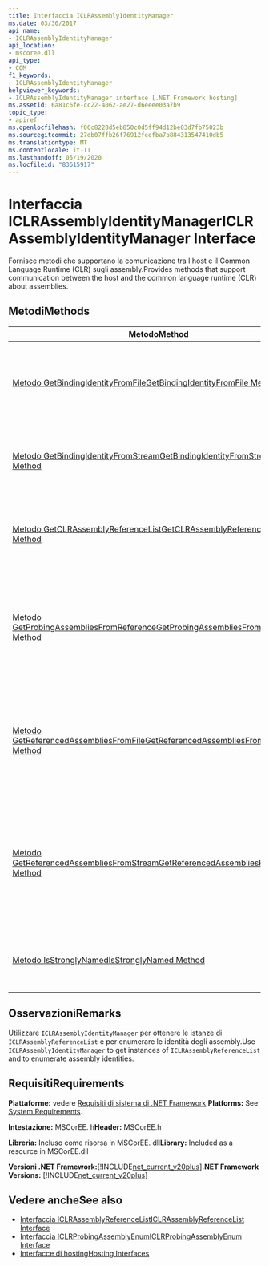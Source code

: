 ```yaml
---
title: Interfaccia ICLRAssemblyIdentityManager
ms.date: 03/30/2017
api_name:
- ICLRAssemblyIdentityManager
api_location:
- mscoree.dll
api_type:
- COM
f1_keywords:
- ICLRAssemblyIdentityManager
helpviewer_keywords:
- ICLRAssemblyIdentityManager interface [.NET Framework hosting]
ms.assetid: 6a81c6fe-cc22-4062-ae27-d6eeee03a7b9
topic_type:
- apiref
ms.openlocfilehash: f06c8228d5eb850c0d5ff94d12be03d7fb75023b
ms.sourcegitcommit: 27db07ffb26f76912feefba7b884313547410db5
ms.translationtype: MT
ms.contentlocale: it-IT
ms.lasthandoff: 05/19/2020
ms.locfileid: "83615917"
---
```

# <a name="iclrassemblyidentitymanager-interface"></a><span data-ttu-id="6f8f5-102">Interfaccia ICLRAssemblyIdentityManager</span><span class="sxs-lookup"><span data-stu-id="6f8f5-102">ICLRAssemblyIdentityManager Interface</span></span>
<span data-ttu-id="6f8f5-103">Fornisce metodi che supportano la comunicazione tra l'host e il Common Language Runtime (CLR) sugli assembly.</span><span class="sxs-lookup"><span data-stu-id="6f8f5-103">Provides methods that support communication between the host and the common language runtime (CLR) about assemblies.</span></span>  
  
## <a name="methods"></a><span data-ttu-id="6f8f5-104">Metodi</span><span class="sxs-lookup"><span data-stu-id="6f8f5-104">Methods</span></span>  
  
|<span data-ttu-id="6f8f5-105">Metodo</span><span class="sxs-lookup"><span data-stu-id="6f8f5-105">Method</span></span>|<span data-ttu-id="6f8f5-106">Descrizione</span><span class="sxs-lookup"><span data-stu-id="6f8f5-106">Description</span></span>|  
|------------|-----------------|  
|[<span data-ttu-id="6f8f5-107">Metodo GetBindingIdentityFromFile</span><span class="sxs-lookup"><span data-stu-id="6f8f5-107">GetBindingIdentityFromFile Method</span></span>](iclrassemblyidentitymanager-getbindingidentityfromfile-method.md)|<span data-ttu-id="6f8f5-108">Ottiene i dati dell'associazione di identità dell'assembly per l'assembly nel percorso del file specificato.</span><span class="sxs-lookup"><span data-stu-id="6f8f5-108">Gets the assembly identity binding data for the assembly at the specified file path.</span></span>|  
|[<span data-ttu-id="6f8f5-109">Metodo GetBindingIdentityFromStream</span><span class="sxs-lookup"><span data-stu-id="6f8f5-109">GetBindingIdentityFromStream Method</span></span>](iclrassemblyidentitymanager-getbindingidentityfromstream-method.md)|<span data-ttu-id="6f8f5-110">Ottiene i dati di identità dell'assembly canonico per l'assembly nel flusso specificato.</span><span class="sxs-lookup"><span data-stu-id="6f8f5-110">Gets the canonical assembly identity data for the assembly in the specified stream.</span></span>|  
|[<span data-ttu-id="6f8f5-111">Metodo GetCLRAssemblyReferenceList</span><span class="sxs-lookup"><span data-stu-id="6f8f5-111">GetCLRAssemblyReferenceList Method</span></span>](../../../../docs/framework/unmanaged-api/hosting/iclrassemblyidentitymanager-getclrassemblyreferencelist-method.md)|<span data-ttu-id="6f8f5-112">Ottiene un'istanza di [ICLRAssemblyReferenceList](iclrassemblyreferencelist-interface.md) dall'elenco fornito di identità di assembly parziali.</span><span class="sxs-lookup"><span data-stu-id="6f8f5-112">Gets an [ICLRAssemblyReferenceList](iclrassemblyreferencelist-interface.md) instance from the supplied list of partial assembly identities.</span></span>|  
|[<span data-ttu-id="6f8f5-113">Metodo GetProbingAssembliesFromReference</span><span class="sxs-lookup"><span data-stu-id="6f8f5-113">GetProbingAssembliesFromReference Method</span></span>](../../../../docs/framework/unmanaged-api/hosting/iclrassemblyidentitymanager-getprobingassembliesfromreference-method.md)|<span data-ttu-id="6f8f5-114">Ottiene un enumeratore [ICLRProbingAssemblyEnum](iclrprobingassemblyenum-interface.md) per le identità di assembly a cui fa riferimento l'assembly con l'identità specificata.</span><span class="sxs-lookup"><span data-stu-id="6f8f5-114">Gets an [ICLRProbingAssemblyEnum](iclrprobingassemblyenum-interface.md) enumerator for the assembly identities referenced by the assembly with the specified identity.</span></span>|  
|[<span data-ttu-id="6f8f5-115">Metodo GetReferencedAssembliesFromFile</span><span class="sxs-lookup"><span data-stu-id="6f8f5-115">GetReferencedAssembliesFromFile Method</span></span>](../../../../docs/framework/unmanaged-api/hosting/iclrassemblyidentitymanager-getreferencedassembliesfromfile-method.md)|<span data-ttu-id="6f8f5-116">Ottiene un'istanza di [ICLRReferenceAssemblyEnum](iclrreferenceassemblyenum-interface.md) che contiene un elenco di assembly a cui fa riferimento l'assembly nel percorso del file specificato.</span><span class="sxs-lookup"><span data-stu-id="6f8f5-116">Gets an [ICLRReferenceAssemblyEnum](iclrreferenceassemblyenum-interface.md) instance that contains a list of assemblies referenced by the assembly at the specified file path.</span></span>|  
|[<span data-ttu-id="6f8f5-117">Metodo GetReferencedAssembliesFromStream</span><span class="sxs-lookup"><span data-stu-id="6f8f5-117">GetReferencedAssembliesFromStream Method</span></span>](iclrassemblyidentitymanager-getreferencedassembliesfromstream-method.md)|<span data-ttu-id="6f8f5-118">Ottiene un puntatore a un `ICLRReferenceAssemblyEnum` oggetto che contiene i dati di identità dell'assembly per gli assembly a cui fa riferimento l'assembly nel flusso specificato.</span><span class="sxs-lookup"><span data-stu-id="6f8f5-118">Gets a pointer to an `ICLRReferenceAssemblyEnum` object that contains assembly identity data for the assemblies referenced by the assembly in the specified stream.</span></span>|  
|[<span data-ttu-id="6f8f5-119">Metodo IsStronglyNamed</span><span class="sxs-lookup"><span data-stu-id="6f8f5-119">IsStronglyNamed Method</span></span>](iclrassemblyidentitymanager-isstronglynamed-method.md)|<span data-ttu-id="6f8f5-120">Ottiene un valore che indica se l'assembly specificato ha un nome sicuro.</span><span class="sxs-lookup"><span data-stu-id="6f8f5-120">Gets a value that indicates whether the specified assembly is strongly named.</span></span>|  
  
## <a name="remarks"></a><span data-ttu-id="6f8f5-121">Osservazioni</span><span class="sxs-lookup"><span data-stu-id="6f8f5-121">Remarks</span></span>  
 <span data-ttu-id="6f8f5-122">Utilizzare `ICLRAssemblyIdentityManager` per ottenere le istanze di `ICLRAssemblyReferenceList` e per enumerare le identità degli assembly.</span><span class="sxs-lookup"><span data-stu-id="6f8f5-122">Use `ICLRAssemblyIdentityManager` to get instances of `ICLRAssemblyReferenceList` and to enumerate assembly identities.</span></span>  
  
## <a name="requirements"></a><span data-ttu-id="6f8f5-123">Requisiti</span><span class="sxs-lookup"><span data-stu-id="6f8f5-123">Requirements</span></span>  
 <span data-ttu-id="6f8f5-124">**Piattaforme:** vedere [Requisiti di sistema di .NET Framework](../../get-started/system-requirements.md).</span><span class="sxs-lookup"><span data-stu-id="6f8f5-124">**Platforms:** See [System Requirements](../../get-started/system-requirements.md).</span></span>  
  
 <span data-ttu-id="6f8f5-125">**Intestazione:** MSCorEE. h</span><span class="sxs-lookup"><span data-stu-id="6f8f5-125">**Header:** MSCorEE.h</span></span>  
  
 <span data-ttu-id="6f8f5-126">**Libreria:** Incluso come risorsa in MSCorEE. dll</span><span class="sxs-lookup"><span data-stu-id="6f8f5-126">**Library:** Included as a resource in MSCorEE.dll</span></span>  
  
 <span data-ttu-id="6f8f5-127">**Versioni .NET Framework:**[!INCLUDE[net_current_v20plus](../../../../includes/net-current-v20plus-md.md)]</span><span class="sxs-lookup"><span data-stu-id="6f8f5-127">**.NET Framework Versions:** [!INCLUDE[net_current_v20plus](../../../../includes/net-current-v20plus-md.md)]</span></span>  
  
## <a name="see-also"></a><span data-ttu-id="6f8f5-128">Vedere anche</span><span class="sxs-lookup"><span data-stu-id="6f8f5-128">See also</span></span>

- [<span data-ttu-id="6f8f5-129">Interfaccia ICLRAssemblyReferenceList</span><span class="sxs-lookup"><span data-stu-id="6f8f5-129">ICLRAssemblyReferenceList Interface</span></span>](iclrassemblyreferencelist-interface.md)
- [<span data-ttu-id="6f8f5-130">Interfaccia ICLRProbingAssemblyEnum</span><span class="sxs-lookup"><span data-stu-id="6f8f5-130">ICLRProbingAssemblyEnum Interface</span></span>](iclrprobingassemblyenum-interface.md)
- [<span data-ttu-id="6f8f5-131">Interfacce di hosting</span><span class="sxs-lookup"><span data-stu-id="6f8f5-131">Hosting Interfaces</span></span>](hosting-interfaces.md)
